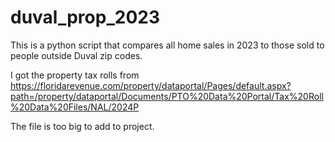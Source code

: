 # duval_prop_2023
This is a python script that compares all home sales in 2023 to those sold to people outside Duval zip codes.

I got the property tax rolls from https://floridarevenue.com/property/dataportal/Pages/default.aspx?path=/property/dataportal/Documents/PTO%20Data%20Portal/Tax%20Roll%20Data%20Files/NAL/2024P

The file is too big to add to project.
